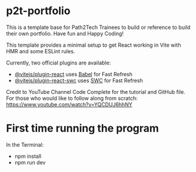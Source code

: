 # p2t-portfolio

This is a template base for Path2Tech Trainees to build or reference to build their own portfolio. Have fun and Happy Coding!

This template provides a minimal setup to get React working in Vite with HMR and some ESLint rules.

Currently, two official plugins are available:

- [@vitejs/plugin-react](https://github.com/vitejs/vite-plugin-react/blob/main/packages/plugin-react/README.md) uses [Babel](https://babeljs.io/) for Fast Refresh
- [@vitejs/plugin-react-swc](https://github.com/vitejs/vite-plugin-react-swc) uses [SWC](https://swc.rs/) for Fast Refresh

Credit to YouTube Channel Code Complete for the tutorial and GitHub file.
For those who would like to follow along from scratch: https://www.youtube.com/watch?v=YQCDUJ6hhNY

# First time running the program

In the Terminal:

- npm install
- npm run dev
